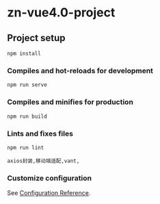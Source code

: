 # zn-vue4.0-project

## Project setup
```
npm install
```

### Compiles and hot-reloads for development
```
npm run serve
```

### Compiles and minifies for production
```
npm run build
```

### Lints and fixes files
```
npm run lint
```
```
axios封装,移动端适配,vant,
```
### Customize configuration
See [Configuration Reference](https://cli.vuejs.org/config/).
